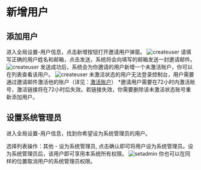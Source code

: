 # 新增用户
## 添加用户
进入全局设置-用户信息，点击新增按钮打开邀请用户弹窗。
![createuser](https://docimages.blob.core.chinacloudapi.cn/images/Console/users/createuser1.png)
请填写正确的用户姓名和邮箱，点击发送，系统将会向填写的邮箱发送一封邀请邮件。
![createuser](https://docimages.blob.core.chinacloudapi.cn/images/Console/users/createuser2.png)
发送成功后，系统会为你邀请的用户新增一个未激活账户，你可以在列表查看该用户。
![createuser](https://docimages.blob.core.chinacloudapi.cn/images/Console/users/createuser3.png)
未激活状态的用户无法登录控制台，用户需要通过邀请邮件激活他的账户（详见：[激活账户](../../activeAccount.md?_v=v2020.4)）
*邀请用户需要在72小时内激活账号，激活链接将在72小时后失效。若链接失效，你需要删除该未激活状态账号重新添加用户。


## 设置系统管理员
进入全局设置-用户信息，找到你希望设为系统管理员的用户。

选择列表操作：其他 - 设为系统管理员, 点击确认即可将用户设为系统管理员。设为系统管理员后，该用户即可享用本系统所有权限。
![setadmin](https://docimages.blob.core.chinacloudapi.cn/images/Console/users/setadmin.png)
你也可以在同样的位置取消用户的系统管理员权限。


<!-- 绑定角色（角色新增详见：[新增角色](../roles/createRoles.md?_v=v2020.4)），以确保用户在激活后可以正常使用控制台。
点击编辑角色按钮，打开编辑角色弹窗。
 ![createuser](https://docimages.blob.core.chinacloudapi.cn/images/Console/users/createuser4.png)
点击角色选择框，你可以在下拉选项中看到角色管理的全部角色。
![createuser](https://docimages.blob.core.chinacloudapi.cn/images/Console/users/createuser4.png)
你可以通过点击选项，选中下拉列表中的角色
 ![createuser](https://docimages.blob.core.chinacloudapi.cn/images/Console/users/createuser6.png)
若角色过多，你可以通过角色选择框，输入角色名称，敲击回车进行模糊查询。
![createuser](https://docimages.blob.core.chinacloudapi.cn/images/Console/users/createuser7.png)
选择完角色后，点击保存，完成用户与角色的绑定。 -->
